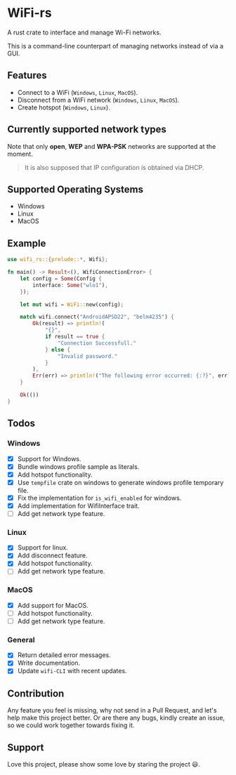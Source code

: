# WiFi-rs

A rust crate to interface and manage Wi-Fi networks.

This is a command-line counterpart of managing networks instead of via a GUI.

## Features

- Connect to a WiFi (`Windows`, `Linux`, `MacOS`).
- Disconnect from a WiFi network (`Windows`, `Linux`, `MacOS`).
- Create hotspot (`Windows`, `Linux`).

## Currently supported network types

Note that only **open**, **WEP** and **WPA-PSK** networks are supported at the moment.

> It is also supposed that IP configuration is obtained via DHCP.

## Supported Operating Systems

- Windows
- Linux
- MacOS

## Example

```Rust
use wifi_rs::{prelude::*, Wifi};

fn main() -> Result<(), WifiConnectionError> {
    let config = Some(Config {
        interface: Some("wlo1"),
    });

    let mut wifi = WiFi::new(config);

    match wifi.connect("AndroidAPSD22", "belm4235") {
        Ok(result) => println!(
            "{}",
            if result == true {
                "Connection Successfull."
            } else {
                "Invalid password."
            }
        ),
        Err(err) => println!("The following error occurred: {:?}", err),
    }

    Ok(())
}
```

## Todos

### Windows

- [x] Support for Windows.
- [x] Bundle windows profile sample as literals.
- [x] Add hotspot functionality.
- [x] Use `tempfile` crate on windows to generate windows profile temporary file.
- [x] Fix the implementation for `is_wifi_enabled` for windows.
- [x] Add implementation for WifiInterface trait.
- [ ] Add get network type feature.

### Linux

- [x] Support for linux.
- [x] Add disconnect feature.
- [x] Add hotspot functionality.
- [ ] Add get network type feature.

### MacOS

- [x] Add support for MacOS.
- [ ] Add hotspot functionality.
- [ ] Add get network type feature.

### General

- [x] Return detailed error messages.
- [x] Write documentation.
- [x] Update `wifi-CLI` with recent updates.

## Contribution

Any feature you feel is missing, why not send in a Pull Request, and let's help make this project better. Or are there any bugs, kindly create an issue, so we could work together towards fixing it.

## Support

Love this project, please show some love by staring the project 😃.

